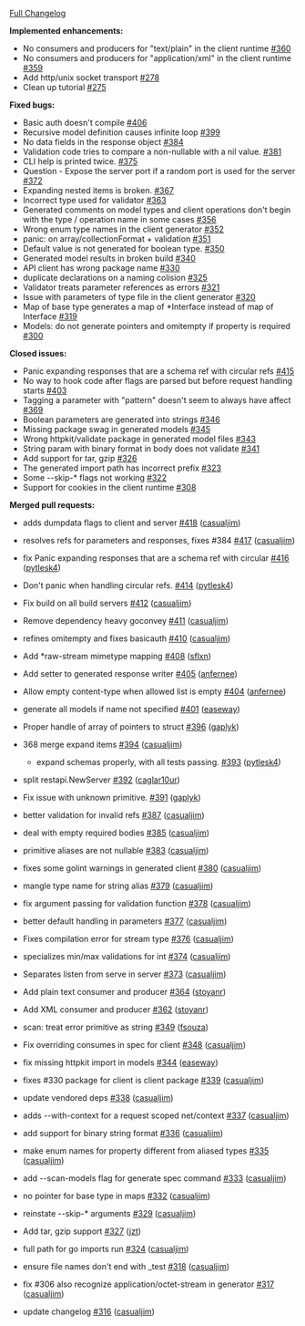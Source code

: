 [Full Changelog](https://github.com/ssfilatov/go-swagger/compare/0.4.0...0.5.0)

**Implemented enhancements:**

- No consumers and producers for "text/plain" in the client runtime [#360](https://github.com/ssfilatov/go-swagger/issues/360)
- No consumers and producers for "application/xml" in the client runtime [#359](https://github.com/ssfilatov/go-swagger/issues/359)
- Add http/unix socket transport [#278](https://github.com/ssfilatov/go-swagger/issues/278)
- Clean up tutorial [#275](https://github.com/ssfilatov/go-swagger/issues/275)

**Fixed bugs:**

- Basic auth doesn't compile [#406](https://github.com/ssfilatov/go-swagger/issues/406)
- Recursive model definition causes infinite loop [#399](https://github.com/ssfilatov/go-swagger/issues/399)
- No data fields in the response object [#384](https://github.com/ssfilatov/go-swagger/issues/384)
- Validation code tries to compare a non-nullable with a nil value. [#381](https://github.com/ssfilatov/go-swagger/issues/381)
- CLI help is printed twice. [#375](https://github.com/ssfilatov/go-swagger/issues/375)
- Question - Expose the server port if a random port is used for the server  [#372](https://github.com/ssfilatov/go-swagger/issues/372)
- Expanding nested items is broken. [#367](https://github.com/ssfilatov/go-swagger/issues/367)
- Incorrect type used for validator [#363](https://github.com/ssfilatov/go-swagger/issues/363)
- Generated comments on model types and client operations don't begin with the type / operation name in some cases [#356](https://github.com/ssfilatov/go-swagger/issues/356)
- Wrong enum type names in the client generator [#352](https://github.com/ssfilatov/go-swagger/issues/352)
- panic: on array/collectionFormat + validation [#351](https://github.com/ssfilatov/go-swagger/issues/351)
- Default value is not generated for boolean type. [#350](https://github.com/ssfilatov/go-swagger/issues/350)
- Generated model results in broken build [#340](https://github.com/ssfilatov/go-swagger/issues/340)
- API client has wrong package name [#330](https://github.com/ssfilatov/go-swagger/issues/330)
- duplicate declarations on a naming colision [#325](https://github.com/ssfilatov/go-swagger/issues/325)
- Validator treats parameter references as errors [#321](https://github.com/ssfilatov/go-swagger/issues/321)
- Issue with parameters of type file in the client generator [#320](https://github.com/ssfilatov/go-swagger/issues/320)
- Map of base type generates a map of *Interface instead of map of Interface [#319](https://github.com/ssfilatov/go-swagger/issues/319)
- Models: do not generate pointers and omitempty if property is required [#300](https://github.com/ssfilatov/go-swagger/issues/300)

**Closed issues:**

- Panic expanding responses that are a schema ref with circular refs [#415](https://github.com/ssfilatov/go-swagger/issues/415)
- No way to hook code after flags are parsed but before request handling starts [#403](https://github.com/ssfilatov/go-swagger/issues/403)
- Tagging a parameter with "pattern" doesn't seem to always have affect [#369](https://github.com/ssfilatov/go-swagger/issues/369)
- Boolean parameters are generated into strings [#346](https://github.com/ssfilatov/go-swagger/issues/346)
- Missing package swag in generated models [#345](https://github.com/ssfilatov/go-swagger/issues/345)
- Wrong httpkit/validate package in generated model files [#343](https://github.com/ssfilatov/go-swagger/issues/343)
- String param with binary format in body does not validate [#341](https://github.com/ssfilatov/go-swagger/issues/341)
- Add support for tar, gzip [#326](https://github.com/ssfilatov/go-swagger/issues/326)
- The generated import path has incorrect prefix [#323](https://github.com/ssfilatov/go-swagger/issues/323)
- Some --skip-* flags not working [#322](https://github.com/ssfilatov/go-swagger/issues/322)
- Support for cookies in the client runtime [#308](https://github.com/ssfilatov/go-swagger/issues/308)

**Merged pull requests:**

- adds dumpdata flags to client and server [#418](https://github.com/ssfilatov/go-swagger/pull/418) ([casualjim](https://github.com/casualjim))
- resolves refs for parameters and responses, fixes #384 [#417](https://github.com/ssfilatov/go-swagger/pull/417) ([casualjim](https://github.com/casualjim))
- fix Panic expanding responses that are a schema ref with circular [#416](https://github.com/ssfilatov/go-swagger/pull/416) ([pytlesk4](https://github.com/pytlesk4))
- Don't panic when handling circular refs. [#414](https://github.com/ssfilatov/go-swagger/pull/414) ([pytlesk4](https://github.com/pytlesk4))
- Fix build on all build servers [#412](https://github.com/ssfilatov/go-swagger/pull/412) ([casualjim](https://github.com/casualjim))
- Remove dependency heavy goconvey [#411](https://github.com/ssfilatov/go-swagger/pull/411) ([casualjim](https://github.com/casualjim))
- refines omitempty and fixes basicauth [#410](https://github.com/ssfilatov/go-swagger/pull/410) ([casualjim](https://github.com/casualjim))
- Add *raw-stream mimetype mapping [#408](https://github.com/ssfilatov/go-swagger/pull/408) ([sflxn](https://github.com/sflxn))
- Add setter to generated response writer [#405](https://github.com/ssfilatov/go-swagger/pull/405) ([anfernee](https://github.com/anfernee))
- Allow empty content-type when allowed list is empty [#404](https://github.com/ssfilatov/go-swagger/pull/404) ([anfernee](https://github.com/anfernee))
- generate all models if name not specified [#401](https://github.com/ssfilatov/go-swagger/pull/401) ([easeway](https://github.com/easeway))
- Proper handle of array of pointers to struct [#396](https://github.com/ssfilatov/go-swagger/pull/396) ([gaplyk](https://github.com/gaplyk))
- 368 merge expand items [#394](https://github.com/ssfilatov/go-swagger/pull/394) ([casualjim](https://github.com/casualjim))

  - expand schemas properly, with all tests passing. [#393](https://github.com/ssfilatov/go-swagger/pull/393) ([pytlesk4](https://github.com/pytlesk4))

- split restapi.NewServer [#392](https://github.com/ssfilatov/go-swagger/pull/392) ([caglar10ur](https://github.com/caglar10ur))
- Fix issue with unknown primitive. [#391](https://github.com/ssfilatov/go-swagger/pull/391) ([gaplyk](https://github.com/gaplyk))
- better validation for invalid refs [#387](https://github.com/ssfilatov/go-swagger/pull/387) ([casualjim](https://github.com/casualjim))
- deal with empty required bodies [#385](https://github.com/ssfilatov/go-swagger/pull/385) ([casualjim](https://github.com/casualjim))
- primitive aliases are not nullable [#383](https://github.com/ssfilatov/go-swagger/pull/383) ([casualjim](https://github.com/casualjim))
- fixes some golint warnings in generated client [#380](https://github.com/ssfilatov/go-swagger/pull/380) ([casualjim](https://github.com/casualjim))
- mangle type name for string alias [#379](https://github.com/ssfilatov/go-swagger/pull/379) ([casualjim](https://github.com/casualjim))
- fix argument passing for validation function [#378](https://github.com/ssfilatov/go-swagger/pull/378) ([casualjim](https://github.com/casualjim))
- better default handling in parameters [#377](https://github.com/ssfilatov/go-swagger/pull/377) ([casualjim](https://github.com/casualjim))
- Fixes compilation error for stream type [#376](https://github.com/ssfilatov/go-swagger/pull/376) ([casualjim](https://github.com/casualjim))
- specializes min/max validations for int [#374](https://github.com/ssfilatov/go-swagger/pull/374) ([casualjim](https://github.com/casualjim))
- Separates listen from serve in server [#373](https://github.com/ssfilatov/go-swagger/pull/373) ([casualjim](https://github.com/casualjim))
- Add plain text consumer and producer [#364](https://github.com/ssfilatov/go-swagger/pull/364) ([stoyanr](https://github.com/stoyanr))
- Add XML consumer and producer [#362](https://github.com/ssfilatov/go-swagger/pull/362) ([stoyanr](https://github.com/stoyanr))
- scan: treat error primitive as string [#349](https://github.com/ssfilatov/go-swagger/pull/349) ([fsouza](https://github.com/fsouza))
- Fix overriding consumes in spec for client [#348](https://github.com/ssfilatov/go-swagger/pull/348) ([casualjim](https://github.com/casualjim))
- fix missing httpkit import in models [#344](https://github.com/ssfilatov/go-swagger/pull/344) ([easeway](https://github.com/easeway))
- fixes #330 package for client is client package [#339](https://github.com/ssfilatov/go-swagger/pull/339) ([casualjim](https://github.com/casualjim))
- update vendored deps [#338](https://github.com/ssfilatov/go-swagger/pull/338) ([casualjim](https://github.com/casualjim))
- adds --with-context for a request scoped net/context [#337](https://github.com/ssfilatov/go-swagger/pull/337) ([casualjim](https://github.com/casualjim))
- add support for binary string format [#336](https://github.com/ssfilatov/go-swagger/pull/336) ([casualjim](https://github.com/casualjim))
- make enum names for property different from aliased types [#335](https://github.com/ssfilatov/go-swagger/pull/335) ([casualjim](https://github.com/casualjim))
- add --scan-models flag for generate spec command [#333](https://github.com/ssfilatov/go-swagger/pull/333) ([casualjim](https://github.com/casualjim))
- no pointer for base type in maps [#332](https://github.com/ssfilatov/go-swagger/pull/332) ([casualjim](https://github.com/casualjim))
- reinstate --skip-* arguments [#329](https://github.com/ssfilatov/go-swagger/pull/329) ([casualjim](https://github.com/casualjim))
- Add tar, gzip support [#327](https://github.com/ssfilatov/go-swagger/pull/327) ([jzt](https://github.com/jzt))
- full path for go imports run [#324](https://github.com/ssfilatov/go-swagger/pull/324) ([casualjim](https://github.com/casualjim))
- ensure file names don't end with _test [#318](https://github.com/ssfilatov/go-swagger/pull/318) ([casualjim](https://github.com/casualjim))
- fix #306 also recognize application/octet-stream in generator [#317](https://github.com/ssfilatov/go-swagger/pull/317) ([casualjim](https://github.com/casualjim))
- update changelog [#316](https://github.com/ssfilatov/go-swagger/pull/316) ([casualjim](https://github.com/casualjim))
